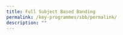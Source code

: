 ```yaml
---
title: Full Subject Based Banding
permalink: /key-programmes/sbb/permalink/
description: ""
---
```

